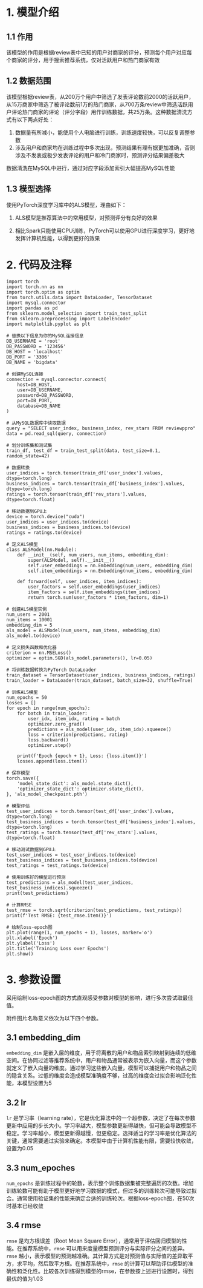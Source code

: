# 1. 模型介绍

## 1.1 作用

该模型的作用是根据review表中已知的用户对商家的评分，预测每个用户对应每个商家的评分，用于搜索推荐系统，仅对活跃用户和热门商家有效

## 1.2 数据范围

该模型根据review表，从200万个用户中筛选了发表评论数前2000的活跃用户，从15万商家中筛选了被评论数前1万的热门商家，从700万条review中筛选活跃用户评论热门商家的评论（评分字段）用作训练数据，共25万条。这种数据清洗方式有以下两点好处：

1. 数据量有所减小，能使用个人电脑进行训练，训练速度较快，可以反复调整参数
2. 涉及用户和商家均在训练过程中多次出现，预测结果有理有据更加准确，否则涉及不发表或极少发表评论的用户和冷门商家时，预测评分结果偏差极大

数据清洗在MySQL中进行，通过对应字段添加索引大幅提高MySQL性能

## 1.3 模型选择

使用PyTorch深度学习库中的ALS模型，理由如下：

1. ALS模型是推荐算法中的常用模型，对预测评分有良好的效果

2. 相比Spark只能使用CPU训练，PyTorch可以使用GPU进行深度学习，更好地发挥计算机性能，以得到更好的效果


# 2. 代码及注释

```
import torch
import torch.nn as nn
import torch.optim as optim
from torch.utils.data import DataLoader, TensorDataset
import mysql.connector
import pandas as pd
from sklearn.model_selection import train_test_split
from sklearn.preprocessing import LabelEncoder
import matplotlib.pyplot as plt

# 替换以下信息为你的MySQL连接信息
DB_USERNAME = 'root'
DB_PASSWORD = '123456'
DB_HOST = 'localhost'
DB_PORT = '3306'
DB_NAME = 'bigdata'

# 创建MySQL连接
connection = mysql.connector.connect(
    host=DB_HOST,
    user=DB_USERNAME,
    password=DB_PASSWORD,
    port=DB_PORT,
    database=DB_NAME
)

# 从MySQL数据库中读取数据
query = "SELECT user_index, business_index, rev_stars FROM reviewppro"
data = pd.read_sql(query, connection)

# 划分训练集和测试集
train_df, test_df = train_test_split(data, test_size=0.1, random_state=42)

# 数据转换
user_indices = torch.tensor(train_df['user_index'].values, dtype=torch.long)
business_indices = torch.tensor(train_df['business_index'].values, dtype=torch.long)
ratings = torch.tensor(train_df['rev_stars'].values, dtype=torch.float)

# 移动数据到GPU上
device = torch.device("cuda")
user_indices = user_indices.to(device)
business_indices = business_indices.to(device)
ratings = ratings.to(device)

# 定义ALS模型
class ALSModel(nn.Module):
    def __init__(self, num_users, num_items, embedding_dim):
        super(ALSModel, self).__init__()
        self.user_embeddings = nn.Embedding(num_users, embedding_dim)
        self.item_embeddings = nn.Embedding(num_items, embedding_dim)

    def forward(self, user_indices, item_indices):
        user_factors = self.user_embeddings(user_indices)
        item_factors = self.item_embeddings(item_indices)
        return torch.sum(user_factors * item_factors, dim=1)

# 创建ALS模型实例
num_users = 2001
num_items = 10001
embedding_dim = 5  
als_model = ALSModel(num_users, num_items, embedding_dim)
als_model.to(device)

# 定义损失函数和优化器
criterion = nn.MSELoss()
optimizer = optim.SGD(als_model.parameters(), lr=0.05)

# 将训练数据转换为PyTorch DataLoader
train_dataset = TensorDataset(user_indices, business_indices, ratings)
train_loader = DataLoader(train_dataset, batch_size=32, shuffle=True)

# 训练ALS模型
num_epochs = 50
losses = []
for epoch in range(num_epochs):
    for batch in train_loader:
        user_idx, item_idx, rating = batch
        optimizer.zero_grad()
        predictions = als_model(user_idx, item_idx).squeeze()
        loss = criterion(predictions, rating)
        loss.backward()
        optimizer.step()

    print(f'Epoch {epoch + 1}, Loss: {loss.item()}')
    losses.append(loss.item())

# 保存模型
torch.save({
    'model_state_dict': als_model.state_dict(),
    'optimizer_state_dict': optimizer.state_dict(),
}, 'als_model_checkpoint.pth')

# 模型评估
test_user_indices = torch.tensor(test_df['user_index'].values, dtype=torch.long)
test_business_indices = torch.tensor(test_df['business_index'].values, dtype=torch.long)
test_ratings = torch.tensor(test_df['rev_stars'].values, dtype=torch.float)

# 移动测试数据到GPU上
test_user_indices = test_user_indices.to(device)
test_business_indices = test_business_indices.to(device)
test_ratings = test_ratings.to(device)

# 使用训练好的模型进行预测
test_predictions = als_model(test_user_indices, test_business_indices).squeeze()
print(test_predictions)

# 计算RMSE
test_rmse = torch.sqrt(criterion(test_predictions, test_ratings))
print(f'Test RMSE: {test_rmse.item()}')

# 绘制loss-epoch图
plt.plot(range(1, num_epochs + 1), losses, marker='o')
plt.xlabel('Epoch')
plt.ylabel('Loss')
plt.title('Training Loss over Epochs')
plt.show()
```

# 3. 参数设置

采用绘制loss-epoch图的方式直观感受参数对模型的影响，进行多次尝试取最佳值。

附件图片名称意义依次为以下四个参数。

## 3.1 embedding_dim

`embedding_dim` 是嵌入层的维度，用于将离散的用户和物品索引映射到连续的低维空间。在协同过滤等推荐系统中，用户和物品通常被表示为嵌入向量，而这个参数就定义了嵌入向量的维度。通过学习这些嵌入向量，模型可以捕捉用户和物品之间的隐含关系。过低的维度会造成模型准确度不够，过高的维度会过拟合影响泛化性能，本模型设置为5

## 3.2 lr

`lr` 是学习率（learning rate），它是优化算法中的一个超参数，决定了在每次参数更新中应用的步长大小。学习率越大，模型参数更新得越快，但可能会导致模型不稳定。学习率越小，模型更新得越慢，但更稳定。选择适当的学习率是优化算法的关键，通常需要通过实验来确定。本模型中由于计算机性能有限，需要较快收敛，设置为0.05

## 3.3 num_epoches

`num_epochs` 是训练过程中的轮数，表示整个训练数据集被完整遍历的次数。增加训练轮数可能有助于模型更好地学习数据的模式，但过多的训练轮次可能导致过拟合。通常使用验证集的性能来确定合适的训练轮次。根据loss-epoch图，在50次时基本已经收敛

## 3.4 rmse

`rmse` 是均方根误差（Root Mean Square Error），通常用于评估回归模型的性能。在推荐系统中，`rmse` 可以用来度量模型预测评分与实际评分之间的差异。`rmse` 越小，表示模型的预测越准确。其计算方式是对预测值与实际值的差异取平方，求平均，然后取平方根。在推荐系统中，`rmse` 的计算可以帮助评估模型的准确性和泛化性。比较各次训练得到模型的rmse，在参数按上述进行设置时，得到最优的值为1.03







